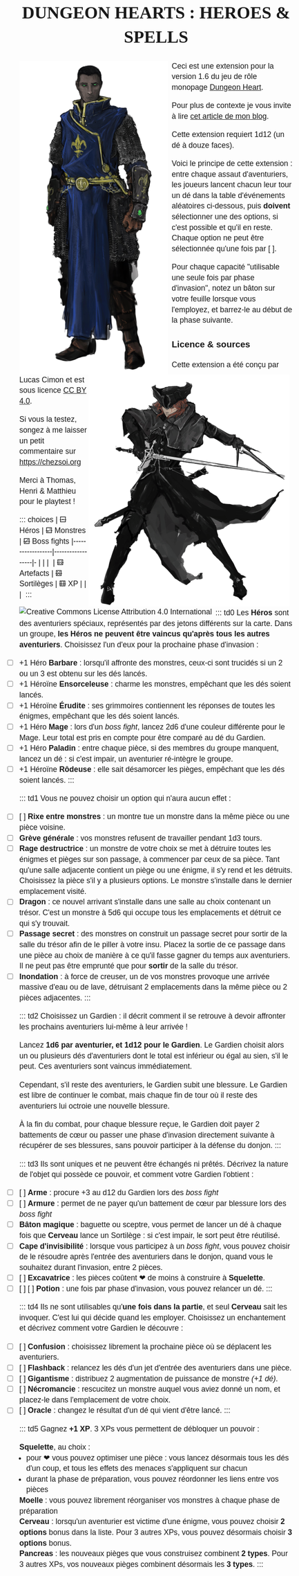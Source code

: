 <!--
* ajouter lien trad Fr
* Inclure map Matt ?
-->
# Dungeon Hearts : Heroes & Spells

![](abjurer_by_halycon450.png)
<!--
![](aggron_stonebreak_the_ogre_magi_by_halycon450.png)
![](charlotte_by_halycon450.png)
![](eastern_fighter_by_halycon450.png)
-->

Ceci est une extension pour la version 1.6 du jeu de rôle monopage [Dungeon Heart](https://mare-baixa.itch.io/dungeon-heart).

Pour plus de contexte je vous invite à lire [cet article de mon blog](https://chezsoi.org/lucas/blog/dungeon-heart.html).

Cette extension requiert 1d12 (un dé à douze faces).

Voici le principe de cette extension : entre chaque assaut d'aventuriers,
les joueurs lancent chacun leur tour un dé dans la table d'événements aléatoires ci-dessous,
puis **doivent** sélectionner une des options, si c'est possible et qu'il en reste.
Chaque option ne peut être sélectionnée qu'une fois par [ ].

Pour chaque capacité "utilisable une seule fois par phase d'invasion",
notez un bâton sur votre feuille lorsque vous l'employez, et barrez-le au début de la phase suivante.

![](yvonne_by_halycon450.png)

### Licence & sources
<a class="license" rel="license" href="http://creativecommons.org/licenses/by/4.0/"><img alt="Creative Commons License Attribution 4.0 International" src="https://i.creativecommons.org/l/by/4.0/88x31.png" /></a>
Cette extension a été conçu par Lucas Cimon et est sous licence [CC BY 4.0](http://creativecommons.org/licenses/by/4.0/).

Si vous la testez, songez à me laisser un petit commentaire sur <https://chezsoi.org>

Merci à Thomas, Henri & Matthieu pour le playtest !


::: choices
| ~~⚀~~ Héros      | ~~⚁~~ Monstres   | ~~⚂~~ Boss fights
|------------------|------------------|-
|                  |                  |&nbsp;
| ~~⚃~~ Artefacts  | ~~⚄~~ Sortilèges | ~~⚅~~ XP
|                  |                  |&nbsp;
:::

::: td0
Les **Héros** sont des aventuriers spéciaux, représentés par des jetons différents sur la carte.
Dans un groupe, **les Héros ne peuvent être vaincus qu'après tous les autres aventuriers**.
Choisissez l'un d'eux pour la prochaine phase d'invasion :
- [ ] +1 Héro **Barbare** : lorsqu'il affronte des monstres, ceux-ci sont trucidés si un 2 ou un 3 est obtenu sur les dés lancés.
- [ ] +1 Héroïne **Ensorceleuse** : charme les monstres, empêchant que les dés soient lancés.
- [ ] +1 Héroïne **Érudite** : ses grimmoires contiennent les réponses de toutes les énigmes, empêchant que les dés soient lancés.
- [ ] +1 Héro **Mage** : lors d'un _boss fight_, lancez 2d6 d'une couleur différente pour le Mage. Leur total est pris en compte pour être comparé au dé du Gardien.
- [ ] +1 Héro **Paladin** : entre chaque pièce, si des membres du groupe manquent, lancez un dé : si c'est impair, un aventurier ré-intègre le groupe.
- [ ] +1 Héroïne **Rôdeuse** : elle sait désamorcer les pièges, empêchant que les dés soient lancés.
:::

::: td1
Vous ne pouvez choisir un option qui n'aura aucun effet :
- [ ] [ ] **Rixe entre monstres** : un montre tue un monstre dans la même pièce ou une pièce voisine.
- [ ] **Grève générale** : vos monstres refusent de travailler pendant 1d3 tours.
- [ ] **Rage destructrice** : un monstre de votre choix se met à détruire toutes les énigmes et pièges sur son passage,
à commencer par ceux de sa pièce.
Tant qu'une salle adjacente contient un piège ou une énigme, il s'y rend et les détruits. Choisissez la pièce s'il y a plusieurs options.
Le monstre s'installe dans le dernier emplacement visité.
- [ ] **Dragon** : ce nouvel arrivant s'installe dans une salle au choix contenant un trésor.
C'est un monstre à 5d6 qui occupe tous les emplacements et détruit ce qui s'y trouvait.
- [ ] **Passage secret** : des monstres on construit un passage secret pour sortir de la salle du trésor afin de le piller à votre insu.
Placez la sortie de ce passage dans une pièce au choix de manière à ce qu'il fasse gagner du temps aux aventuriers.
Il ne peut pas être emprunté que pour **sortir** de la salle du trésor.
- [ ] **Inondation** : à force de creuser, un de vos monstres provoque une arrivée massive d'eau ou de lave,
détruisant 2 emplacements dans la même pièce ou 2 pièces adjacentes.
:::

::: td2
Choisissez un Gardien : il décrit comment il se retrouve à devoir affronter les prochains aventuriers lui-même à leur arrivée !

Lancez **1d6 par aventurier, et 1d12 pour le Gardien**.
Le Gardien choisit alors un ou plusieurs dés d'aventuriers dont le total est inférieur ou égal au sien, s'il le peut.
Ces aventuriers sont vaincus immédiatement.

Cependant, s'il reste des aventuriers, le Gardien subit une blessure.
Le Gardien est libre de continuer le combat, mais chaque fin de tour où il reste des aventuriers lui octroie une nouvelle blessure.

À la fin du combat, pour chaque blessure reçue, le Gardien doit payer 2 battements de cœur ou passer une phase d'invasion directement suivante à récupérer de ses blessures,
sans pouvoir participer à la défense du donjon.
:::

::: td3
Ils sont uniques et ne peuvent être échangés ni prêtés.
Décrivez la nature de l'objet qui possède ce pouvoir, et comment votre Gardien l'obtient :
- [ ] [ ] **Arme** : procure +3 au d12 du Gardien lors des _boss fight_
- [ ] [ ] **Armure** : permet de ne payer qu'un battement de cœur par blessure lors des _boss fight_
- [ ] **Bâton magique** : baguette ou sceptre, vous permet de lancer un dé à chaque fois que **Cerveau**
lance un Sortilège : si c'est impair, le sort peut être réutilisé.
- [ ] **Cape d'invisibilité** : lorsque vous participez à un _boss fight_,
vous pouvez choisir de le résoudre après l'entrée des aventuriers dans le donjon,
quand vous le souhaitez durant l'invasion, entre 2 pièces.
- [ ] [ ] **Excavatrice** : les pièces coûtent ❤ de moins à construire à **Squelette**.
- [ ] [ ] [ ] **Potion** : une fois par phase d'invasion, vous pouvez relancer un dé.
:::

::: td4
Ils ne sont utilisables qu'**une fois dans la partie**, et seul **Cerveau** sait les invoquer. C'est lui qui décide quand les employer.
Choisissez un enchantement et décrivez comment votre Gardien le découvre :
- [ ] [ ] **Confusion** : choisissez librement la prochaine pièce où se déplacent les aventuriers.
- [ ] [ ] **Flashback** : relancez les dés d'un jet d'entrée des aventuriers dans une pièce.
- [ ] [ ] **Gigantisme** : distribuez 2 augmentation de puissance de monstre _(+1 dé)_.
- [ ] [ ] **Nécromancie** : rescucitez un monstre auquel vous aviez donné un nom, et placez-le dans l'emplacement de votre choix.
- [ ] [ ] **Oracle** : changez le résultat d'un dé qui vient d'être lancé.
:::

::: td5
Gagnez **+1 XP**. 3 XPs vous permettent de débloquer un pouvoir :
- **Squelette**, au choix :
  * pour ❤ vous pouvez optimiser une pièce : vous lancez désormais tous les dés d'un coup, et tous les effets des menaces s'appliquent sur chacun
  * durant la phase de préparation, vous pouvez réordonner les liens entre vos pièces
- **Moelle** : vous pouvez librement réorganiser vos monstres à chaque phase de préparation
- **Cerveau** : lorsqu'un aventurier est victime d'une énigme,
vous pouvez choisir **2 options** bonus dans la liste.
Pour 3 autres XPs, vous pouvez désormais choisir **3 options** bonus.
- **Pancreas** : les nouveaux pièges que vous construisez combinent **2 types**.
Pour 3 autres XPs, vos nouveaux pièges combinent désormais les **3 types**.
:::


<style type="text/css">
@font-face {
  font-family: AndadaRegular;
  src: url('fonts/Andada-Regular.otf') format('truetype');
}
@font-face {
  font-family: BreatheFireII;
  src: url('fonts/Breathe Fire II.otf') format('truetype');
}

body {
  margin: 0 auto;
  padding: 4rem;
  font-family: AndadaRegular,Calibri,Arial,sans-serif;
  font-size: 1.1rem;
  line-height: 1.4;
}
h1 { font-family: BreatheFireII; font-size: 2.5rem; text-transform: uppercase; text-align: center; }
ul { padding-inline-start: 0; display: flex; flex-flow: column; align-items: start; }
li { list-style-type: none; text-align: left; }
li ul { padding-inline-start: 1rem; }
li li { list-style-type: disc; }
s { text-decoration: none; font-size: 2rem; line-height: .8; vertical-align: bottom; } /* dices */
img { float: left; padding-right: .5rem; }
p:nth-child(8) > img { float: right; }
table { width: 100%; border-spacing: 0; border-collapse: collapse; border-style: hidden; page-break-inside: avoid; }
td, th { border: 2px solid #444; padding: .5rem; text-align: center; }
.choices th, .choices tr:nth-child(2) { font-weight: bold; }
@media print {
  body { font-size: .55rem; }
  img { max-height: 30rem; }
  p:nth-child(8) > img { max-height: 20rem; }
}
</style>

<script>
// On remplace les cellules du tableau par le contenu des divs correspondants
let tbody = document.querySelector('.choices tbody')
document.querySelectorAll('div').forEach(div => {
    let className = div.classList[0]
    if (!className || !className.startsWith('td')) return
    let tdIndex = +className.charAt(2)
    let row = tdIndex < 3 ? tbody.children[0] : tbody.children[2]
    row.children[tdIndex % 3].innerHTML = div.innerHTML
    div.parentNode.removeChild(div)
})
</script>

